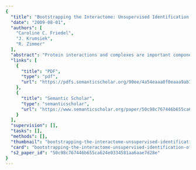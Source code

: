 ```yaml
---
{
  "title": "Bootstrapping the Interactome: Unsupervised Identification of Protein Complexes in Yeast",
  "date": "2009-08-01",
  "authors": [
    "Caroline C. Friedel",
    "J. Krumsiek",
    "R. Zimmer"
  ],
  "abstract": "Protein interactions and complexes are important components of biological systems. Recently, two genome-wide applications of tandem affinity purification (TAP) in yeast have increased significantly the available information on interactions in complexes. Several approaches have been developed to predict protein complexes from these measurements, which generally depend heavily on additional training data in the form of known complexes. In this article, we present an unsupervised algorithm for the identification of protein complexes which is independent of the availability of such additional complex information. Based on a Bootstrap approach, we calculate intuitive confidence scores for interactions more accurate than all other published scoring methods and predict complexes with the same quality as the best supervised predictions. Although there are considerable differences between the Bootstrap and the best published predictions, the set of consistently identified complexes is more than four times as large as for complexes derived from one data set only. Our results illustrate that meaningful and reliable complexes can be determined from the purification experiments alone. As a consequence, the approach presented in this article is easily applicable to large-scale TAP experiments for any species even if few complexes are already known.",
  "links": [
    {
      "title": "PDF",
      "type": "pdf",
      "url": "https://pdfs.semanticscholar.org/90ee/4a54eaaa0f0eaaa9ab72cf52f64e412fbb6a.pdf"
    },
    {
      "title": "Semantic Scholar",
      "type": "semanticscholar",
      "url": "https://www.semanticscholar.org/paper/50c98c767446b655ca624e0334581aa6aae7d28e"
    }
  ],
  "supervision": [],
  "tasks": [],
  "methods": [],
  "thumbnail": "bootstrapping-the-interactome-unsupervised-identification-of-protein-complexes-in-yeast-thumb.jpg",
  "card": "bootstrapping-the-interactome-unsupervised-identification-of-protein-complexes-in-yeast-card.jpg",
  "s2_paper_id": "50c98c767446b655ca624e0334581aa6aae7d28e"
}
---
```


